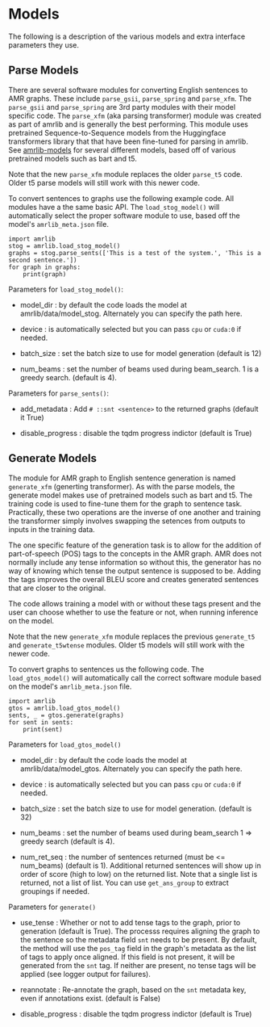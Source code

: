# Models
The following is a description of the various models and extra interface parameters they use.


## Parse Models

There are several software modules for converting English sentences to AMR graphs.
These include `parse_gsii`, `parse_spring` and `parse_xfm`. The `parse_gsii` and `parse_spring` are
3rd party modules with their model specific code.  The `parse_xfm` (aka parsing transformer) module was
created as part of amrlib and is generally the best performing.  This module uses pretrained Sequence-to-Sequence
models from the Huggingface transformers library that that have been fine-tuned for parsing in amrlib.
See [amrlib-models](https://github.com/bjascob/amrlib-models) for several different models, based off of
various pretrained models such as bart and t5.

Note that the new `parse_xfm` module replaces the older `parse_t5` code. Older t5 parse models
will still work with this newer code.

To convert sentences to graphs use the following example code.  All modules have a the same basic API. The `load_stog_model()` will automatically select the proper software module to use, based off the model's `amrlib_meta.json` file.
```
import amrlib
stog = amrlib.load_stog_model()
graphs = stog.parse_sents(['This is a test of the system.', 'This is a second sentence.'])
for graph in graphs:
    print(graph)
```

Parameters for `load_stog_model()`:

* model_dir : by default the code loads the model at amrlib/data/model_stog. Alternately you can specify the path here.

* device : is automatically selected but you can pass `cpu` or `cuda:0` if needed.

* batch_size : set the batch size to use for model generation (default is 12)

* num_beams : set the number of beams used during beam_search. 1 is a greedy search. (default is 4).


Parameters for `parse_sents()`:

* add_metadata : Add `# ::snt <sentence>` to the returned graphs (default it True)

* disable_progress : disable the tqdm progress indictor (default is True)



## Generate Models

The module for AMR graph to English sentence generation is named `generate_xfm` (generting transformer).
As with the parse models, the generate model makes use of pretrained models such as bart and t5.
The training code is used to fine-tune them for the graph to sentence task. Practically, these two operations are the inverse of one another and training the transformer simply
involves swapping the setences from outputs to inputs in the training data.

The one specific feature of the generation task is to allow for the addition of part-of-speech (POS) tags
to the concepts in the AMR graph.  AMR does not normally include any tense information so without this,
the generator has no way of knowing which tense the output sentence is supposed to be.  Adding the tags
improves the overall BLEU score and creates generated sentences that are closer to the original.

The code allows training a model with or without these tags present and the user can choose whether to use
the feature or not, when running inference on the model.

Note that the new `generate_xfm` module replaces the previous `generate_t5` and `generate_t5wtense` modules. Older t5 models will still work with the newer code.

To convert graphs to sentences us the following code. The `load_gtos_model()` will automatically call the correct software module based on the model's `amrlib_meta.json` file.
```
import amrlib
gtos = amrlib.load_gtos_model()
sents, _ = gtos.generate(graphs)
for sent in sents:
    print(sent)
```

Parameters for `load_gtos_model()`

* model_dir  : by default the code loads the model at amrlib/data/model_gtos. Alternately you can specify the path here.

* device     : is automatically selected but you can pass `cpu` or `cuda:0` if needed.

* batch_size : set the batch size to use for model generation. (default is 32)

* num_beams  : set the number of beams used during beam_search 1 => greedy search (default is 4).

* num_ret_seq : the number of sentences returned (must be <= num_beams) (default is 1).
Additional returned sentences will show up in order of score (high to low) on the returned list.
Note that a single list is returned, not a list of list. You can use `get_ans_group`  to extract
groupings if needed.


Parameters for `generate()`

* use_tense  : Whether or not to add tense tags to the graph, prior to generation (default is True).
The processs requires aligning the graph to the sentence so the metadata field `snt` needs to be present.
By default, the method will use the `pos_tag` field in the graph's metadata as the list of tags to apply
once aligned. If this field is not present, it will be generated from the `snt` tag. If neither are present,
no tense tags will be applied (see logger output for failures).

* reannotate : Re-annotate the graph, based on the `snt` metadata key, even if annotations exist. (default is False)

* disable_progress : disable the tqdm progress indictor (default is True)

